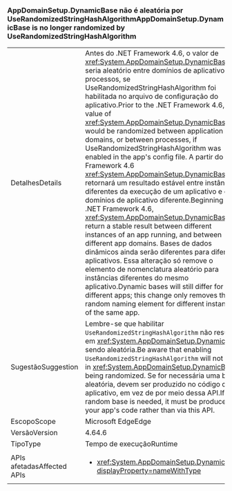 ### <a name="appdomainsetupdynamicbase-is-no-longer-randomized-by-userandomizedstringhashalgorithm"></a><span data-ttu-id="74a4b-101">AppDomainSetup.DynamicBase não é aleatória por UseRandomizedStringHashAlgorithm</span><span class="sxs-lookup"><span data-stu-id="74a4b-101">AppDomainSetup.DynamicBase is no longer randomized by UseRandomizedStringHashAlgorithm</span></span>

|   |   |
|---|---|
|<span data-ttu-id="74a4b-102">Detalhes</span><span class="sxs-lookup"><span data-stu-id="74a4b-102">Details</span></span>|<span data-ttu-id="74a4b-103">Antes do .NET Framework 4.6, o valor de <xref:System.AppDomainSetup.DynamicBase> seria aleatório entre domínios de aplicativos ou processos, se UseRandomizedStringHashAlgorithm foi habilitada no arquivo de configuração do aplicativo.</span><span class="sxs-lookup"><span data-stu-id="74a4b-103">Prior to the .NET Framework 4.6, the value of <xref:System.AppDomainSetup.DynamicBase> would be randomized between application domains, or between processes, if UseRandomizedStringHashAlgorithm was enabled in the app's config file.</span></span> <span data-ttu-id="74a4b-104">A partir do .NET Framework 4.6 <xref:System.AppDomainSetup.DynamicBase> retornará um resultado estável entre instâncias diferentes da execução de um aplicativo e entre domínios de aplicativo diferente.</span><span class="sxs-lookup"><span data-stu-id="74a4b-104">Beginning in the .NET Framework 4.6, <xref:System.AppDomainSetup.DynamicBase> will return a stable result between different instances of an app running, and between different app domains.</span></span> <span data-ttu-id="74a4b-105">Bases de dados dinâmicos ainda serão diferentes para diferentes aplicativos. Essa alteração só remove o elemento de nomenclatura aleatório para instâncias diferentes do mesmo aplicativo.</span><span class="sxs-lookup"><span data-stu-id="74a4b-105">Dynamic bases will still differ for different apps; this change only removes the random naming element for different instances of the same app.</span></span>|
|<span data-ttu-id="74a4b-106">Sugestão</span><span class="sxs-lookup"><span data-stu-id="74a4b-106">Suggestion</span></span>|<span data-ttu-id="74a4b-107">Lembre-se que habilitar <code>UseRandomizedStringHashAlgorithm</code> não resultará em <xref:System.AppDomainSetup.DynamicBase> sendo aleatória.</span><span class="sxs-lookup"><span data-stu-id="74a4b-107">Be aware that enabling <code>UseRandomizedStringHashAlgorithm</code> will not result in <xref:System.AppDomainSetup.DynamicBase> being randomized.</span></span> <span data-ttu-id="74a4b-108">Se for necessária uma base aleatória, devem ser produzido no código do aplicativo, em vez de por meio dessa API.</span><span class="sxs-lookup"><span data-stu-id="74a4b-108">If a random base is needed, it must be produced in your app's code rather than via this API.</span></span>|
|<span data-ttu-id="74a4b-109">Escopo</span><span class="sxs-lookup"><span data-stu-id="74a4b-109">Scope</span></span>|<span data-ttu-id="74a4b-110">Microsoft Edge</span><span class="sxs-lookup"><span data-stu-id="74a4b-110">Edge</span></span>|
|<span data-ttu-id="74a4b-111">Versão</span><span class="sxs-lookup"><span data-stu-id="74a4b-111">Version</span></span>|<span data-ttu-id="74a4b-112">4.6</span><span class="sxs-lookup"><span data-stu-id="74a4b-112">4.6</span></span>|
|<span data-ttu-id="74a4b-113">Tipo</span><span class="sxs-lookup"><span data-stu-id="74a4b-113">Type</span></span>|<span data-ttu-id="74a4b-114">Tempo de execução</span><span class="sxs-lookup"><span data-stu-id="74a4b-114">Runtime</span></span>|
|<span data-ttu-id="74a4b-115">APIs afetadas</span><span class="sxs-lookup"><span data-stu-id="74a4b-115">Affected APIs</span></span>|<ul><li><xref:System.AppDomainSetup.DynamicBase?displayProperty=nameWithType></li></ul>|

